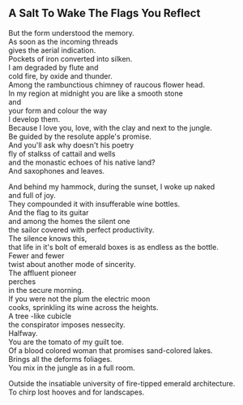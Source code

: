 A Salt To Wake The Flags You Reflect
------------------------------------
But the form understood the memory.  
As soon as the incoming threads  
gives the aerial indication.  
Pockets of iron converted into silken.  
I am degraded by flute and  
cold fire, by oxide and thunder.  
Among the rambunctious chimney of raucous flower head.  
In my region at midnight you are like a smooth stone  
and  
your form and colour the way  
I develop them.  
Because I love you, love, with the clay and next to the jungle.  
Be guided by the resolute apple's promise.  
And you'll ask why doesn't his poetry  
fly of stalkss of cattail and wells  
and the monastic echoes of his native land?  
And saxophones and leaves.  
  
And behind my hammock, during the sunset, I woke up naked  
and full of joy.  
They compounded it with insufferable wine bottles.  
And the flag to its guitar  
and among the homes the silent one  
the sailor covered with perfect productivity.  
The silence knows this,  
that life in it's bolt of emerald boxes is as endless as the bottle.  
Fewer and fewer  
twist about another mode of sincerity.  
The affluent pioneer  
perches  
in the secure morning.  
If you were not the plum the electric moon  
cooks, sprinkling its wine across the heights.  
A tree -like cubicle  
the conspirator imposes nessecity.  
Halfway.  
You are the tomato of my guilt toe.  
Of a blood colored woman that promises sand-colored lakes.  
Brings all the deforms foliages.  
You mix in the jungle as in a full room.  
  
Outside the insatiable university of fire-tipped emerald architecture.  
To chirp lost hooves and for landscapes.  
